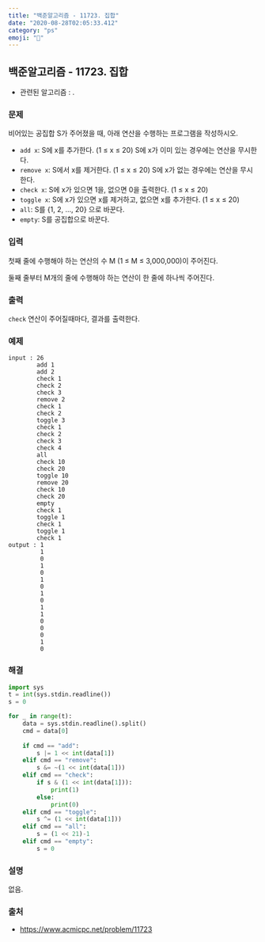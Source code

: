 ```yaml
---
title: "백준알고리즘 - 11723. 집합"
date: "2020-08-28T02:05:33.412"
category: "ps"
emoji: "🌄"
---
```


## 백준알고리즘 - 11723. 집합

- 관련된 알고리즘 : .

### 문제

비어있는 공집합 S가 주어졌을 때, 아래 연산을 수행하는 프로그램을 작성하시오.

- `add x`: S에 x를 추가한다. (1 ≤ x ≤ 20) S에 x가 이미 있는 경우에는 연산을 무시한다.
- `remove x`: S에서 x를 제거한다. (1 ≤ x ≤ 20) S에 x가 없는 경우에는 연산을 무시한다.
- `check x`: S에 x가 있으면 1을, 없으면 0을 출력한다. (1 ≤ x ≤ 20)
- `toggle x`: S에 x가 있으면 x를 제거하고, 없으면 x를 추가한다. (1 ≤ x ≤ 20)
- `all`: S를 {1, 2, ..., 20} 으로 바꾼다.
- `empty`: S를 공집합으로 바꾼다. 

### 입력

첫째 줄에 수행해야 하는 연산의 수 M (1 ≤ M ≤ 3,000,000)이 주어진다.

둘째 줄부터 M개의 줄에 수행해야 하는 연산이 한 줄에 하나씩 주어진다.

### 출력

`check` 연산이 주어질때마다, 결과를 출력한다.

### 예제

```
input : 26
        add 1
        add 2
        check 1
        check 2
        check 3
        remove 2
        check 1
        check 2
        toggle 3
        check 1
        check 2
        check 3
        check 4
        all
        check 10
        check 20
        toggle 10
        remove 20
        check 10
        check 20
        empty
        check 1
        toggle 1
        check 1
        toggle 1
        check 1
output : 1
         1
         0
         1
         0
         1
         0
         1
         0
         1
         1
         0
         0
         0
         1
         0
```

### 해결

```python
import sys
t = int(sys.stdin.readline())
s = 0

for _ in range(t):
    data = sys.stdin.readline().split()
    cmd = data[0]
    
    if cmd == "add":
        s |= 1 << int(data[1])
    elif cmd == "remove":
        s &= ~(1 << int(data[1]))
    elif cmd == "check":
        if s & (1 << int(data[1])):
            print(1)
        else:
            print(0)
    elif cmd == "toggle":
        s ^= (1 << int(data[1]))
    elif cmd == "all":
        s = (1 << 21)-1
    elif cmd == "empty":
        s = 0
```

### 설명

없음.

### 출처

- https://www.acmicpc.net/problem/11723

